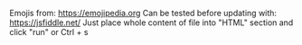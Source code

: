 Emojis from: https://emojipedia.org
Can be tested before updating with: https://jsfiddle.net/
Just place whole content of file into "HTML" section and click "run" or Ctrl + s
